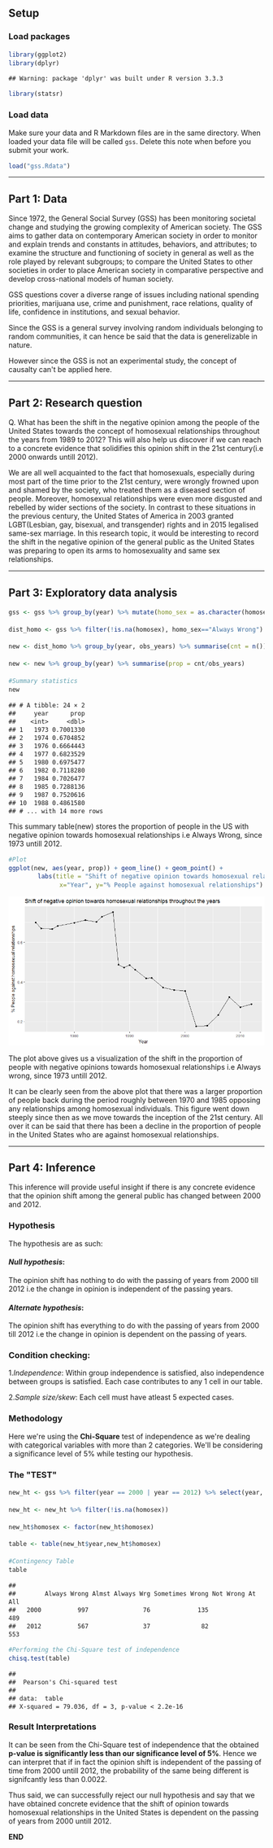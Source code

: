 Setup
-----

### Load packages

``` r
library(ggplot2)
library(dplyr)
```

    ## Warning: package 'dplyr' was built under R version 3.3.3

``` r
library(statsr)
```

### Load data

Make sure your data and R Markdown files are in the same directory. When loaded your data file will be called `gss`. Delete this note when before you submit your work.

``` r
load("gss.Rdata")
```

------------------------------------------------------------------------

Part 1: Data
------------

Since 1972, the General Social Survey (GSS) has been monitoring societal change and studying the growing complexity of American society. The GSS aims to gather data on contemporary American society in order to monitor and explain trends and constants in attitudes, behaviors, and attributes; to examine the structure and functioning of society in general as well as the role played by relevant subgroups; to compare the United States to other societies in order to place American society in comparative perspective and develop cross-national models of human society.

GSS questions cover a diverse range of issues including national spending priorities, marijuana use, crime and punishment, race relations, quality of life, confidence in institutions, and sexual behavior.

Since the GSS is a general survey involving random individuals belonging to random communities, it can hence be said that the data is generelizable in nature.

However since the GSS is not an experimental study, the concept of causalty can't be applied here.

------------------------------------------------------------------------

Part 2: Research question
-------------------------

Q. What has been the shift in the negative opinion among the people of the United States towards the concept of homosexual relationships throughout the years from 1989 to 2012? This will also help us discover if we can reach to a concrete evidence that solidifies this opinion shift in the 21st century(i.e 2000 onwards untill 2012).

We are all well acquainted to the fact that homosexuals, especially during most part of the time prior to the 21st century, were wrongly frowned upon and shamed by the society, who treated them as a diseased section of people. Moreover, homosexual relationships were even more disgusted and rebelled by wider sections of the society. In contrast to these situations in the previous century, the United States of America in 2003 granted LGBT(Lesbian, gay, bisexual, and transgender) rights and in 2015 legalised same-sex marriage. In this research topic, it would be interesting to record the shift in the negative opinion of the general public as the United States was preparing to open its arms to homosexuality and same sex relationships.

------------------------------------------------------------------------

Part 3: Exploratory data analysis
---------------------------------

``` r
gss <- gss %>% group_by(year) %>% mutate(homo_sex = as.character(homosex), obs_years = n())

dist_homo <- gss %>% filter(!is.na(homosex), homo_sex=="Always Wrong")

new <- dist_homo %>% group_by(year, obs_years) %>% summarise(cnt = n()) 

new <- new %>% group_by(year) %>% summarise(prop = cnt/obs_years)

#Summary statistics
new
```

    ## # A tibble: 24 × 2
    ##     year      prop
    ##    <int>     <dbl>
    ## 1   1973 0.7001330
    ## 2   1974 0.6704852
    ## 3   1976 0.6664443
    ## 4   1977 0.6823529
    ## 5   1980 0.6975477
    ## 6   1982 0.7118280
    ## 7   1984 0.7026477
    ## 8   1985 0.7288136
    ## 9   1987 0.7520616
    ## 10  1988 0.4861580
    ## # ... with 14 more rows

This summary table(new) stores the proportion of people in the US with negative opinion towards homosexual relationships i.e Always Wrong, since 1973 untill 2012.

``` r
#Plot
ggplot(new, aes(year, prop)) + geom_line() + geom_point() +
        labs(title = "Shift of negative opinion towards homosexual relationships throughout the years",
              x="Year", y="% People against homosexual relationships")
```

![](https://github.com/SauravDeb/General-Social-Survey-GSS-Data-Analysis/blob/master/opinionShift.png)

The plot above gives us a visualization of the shift in the proportion of people with negative opinions towards homosexual relationships i.e Always wrong, since 1973 untill 2012.

It can be clearly seen from the above plot that there was a larger proportion of people back during the period roughly between 1970 and 1985 opposing any relationships among homosexual individuals. This figure went down steeply since then as we move towards the inception of the 21st century. All over it can be said that there has been a decline in the proportion of people in the United States who are against homosexual relationships.

------------------------------------------------------------------------

Part 4: Inference
-----------------

This inference will provide useful insight if there is any concrete evidence that the opinion shift among the general public has changed between 2000 and 2012.

### Hypothesis

The hypothesis are as such:

#### *Null hypothesis*:

The opinion shift has nothing to do with the passing of years from 2000 till 2012 i.e the change in opinion is independent of the passing years.

#### *Alternate hypothesis*:

The opinion shift has everything to do with the passing of years from 2000 till 2012 i.e the change in opinion is dependent on the passing of years.

### Condition checking:

1.*Independence*: Within group independence is satisfied, also independence between groups is satisfied. Each case contributes to any 1 cell in our table.

2.*Sample size/skew*: Each cell must have atleast 5 expected cases.

### Methodology

Here we're using the **Chi-Square** test of independence as we're dealing with categorical variables with more than 2 categories. We'll be considering a significance level of 5% while testing our hypothesis.

### The "TEST"

``` r
new_ht <- gss %>% filter(year == 2000 | year == 2012) %>% select(year, homosex)

new_ht <- new_ht %>% filter(!is.na(homosex))

new_ht$homosex <- factor(new_ht$homosex)

table <- table(new_ht$year,new_ht$homosex)

#Contingency Table
table
```

    ##       
    ##        Always Wrong Almst Always Wrg Sometimes Wrong Not Wrong At All
    ##   2000          997               76             135              489
    ##   2012          567               37              82              553

``` r
#Performing the Chi-Square test of independence
chisq.test(table)
```

    ## 
    ##  Pearson's Chi-squared test
    ## 
    ## data:  table
    ## X-squared = 79.036, df = 3, p-value < 2.2e-16

### **Result Interpretations**

It can be seen from the Chi-Square test of independence that the obtained **p-value is significantly less than our significance level of 5%**. Hence we can interpret that if in fact the opinion shift is independent of the passing of time from 2000 untill 2012, the probability of the same being different is signifcantly less than 0.0022.

Thus said, we can successfully reject our null hypothesis and say that we have obtained concrete evidence that the shift of opinion towards homosexual relationships in the United States is dependent on the passing of years from 2000 untill 2012.

**END**
